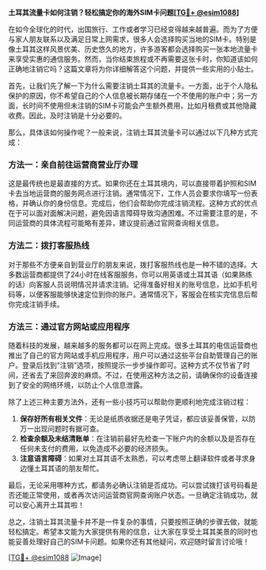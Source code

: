 **土耳其流量卡如何注销？轻松搞定你的海外SIM卡问题[[TG💪+ @esim1088](https://t.me/s/esim1088)]**

在如今全球化的时代，出国旅行、工作或者学习已经变得越来越普遍。而为了方便与家人朋友联系以及满足日常上网需求，很多人会选择购买当地的SIM卡。特别是像土耳其这样风景优美、历史悠久的地方，许多游客都会选择购买一张本地流量卡来享受实惠的通信服务。然而，当你结束旅程或不再需要这张卡时，你知道该如何正确地注销它吗？这篇文章将为你详细解答这个问题，并提供一些实用的小贴士。

首先，让我们先了解一下为什么需要注销土耳其的流量卡。一方面，出于个人隐私保护的原因，你不希望自己的个人信息被长期存储在一个不使用的账户中；另一方面，长时间不使用但未注销的SIM卡可能会产生额外费用，比如月租费或其他隐藏收费。因此，及时注销是十分必要的。

那么，具体该如何操作呢？一般来说，注销土耳其流量卡可以通过以下几种方式完成：

### 方法一：亲自前往运营商营业厅办理

这是最传统也是最直接的方式。如果你还在土耳其境内，可以直接带着护照和SIM卡去当地运营商的服务网点进行注销。通常情况下，工作人员会要求你填写一份表格，并确认你的身份信息。完成后，他们会帮助你完成注销流程。这种方式的优点在于可以面对面解决问题，避免因语言障碍导致沟通困难。不过需要注意的是，不同运营商的具体流程可能略有差异，建议提前通过官网查询相关信息。

### 方法二：拨打客服热线

对于那些不方便亲自到营业厅的朋友来说，拨打客服热线也是一种不错的选择。大多数运营商都提供了24小时在线客服服务，你可以用英语或土耳其语（如果熟练的话）向客服人员说明情况并请求注销。记得准备好相关的账号信息，比如手机号码等，以便客服能够快速定位到你的账户。通常情况下，客服会在核实完信息后帮你完成注销手续。

### 方法三：通过官方网站或应用程序

随着科技的发展，越来越多的服务都可以在网上完成。很多土耳其的电信运营商也推出了自己的官方网站或手机应用程序，用户可以通过这些平台自助管理自己的账户。登录后找到“注销”选项，按照提示一步步操作即可。这种方式不仅节省了时间，还省去了来回奔波的麻烦。不过，在使用这种方法之前，请确保你的设备连接到了安全的网络环境，以防止个人信息泄露。

除了上述三种主要方法外，还有一些小技巧可以帮助你更顺利地完成注销过程：

1. **保存好所有相关文件**：无论是纸质收据还是电子凭证，都应该妥善保管，以防万一出现问题时有据可查。
2. **检查余额及未结清账单**：在注销前最好先检查一下账户内的余额以及是否存在任何未支付的费用，以免造成不必要的经济损失。
3. **注意语言障碍**：如果对土耳其语不太熟悉，可以考虑带上翻译软件或者寻求身边懂土耳其语的朋友帮忙。

最后，无论采用哪种方式，都请务必确认注销是否成功。可以尝试拨打该号码看是否还能正常使用，或者再次访问运营商官网查询账户状态。一旦确定注销成功，就可以安心离开土耳其啦！

总之，注销土耳其流量卡并不是一件复杂的事情，只要按照正确的步骤去做，就能轻松搞定。希望本文能为大家提供有用的信息，让大家在享受土耳其美景的同时也能妥善处理好自己的SIM卡问题。如果你还有其他疑问，欢迎随时留言讨论哦！

[[TG💪+ @esim1088](https://t.me/s/esim1088) ![Image](https://i.postimg.cc/4NQfJmqS/Snipaste-2025-05-13-00-14-12.png)]